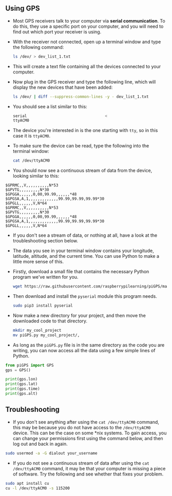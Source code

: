 ## Using GPS

- Most GPS receivers talk to your computer via **serial communication**. To do this, they use a specific port on your computer, and you will need to find out which port your receiver is using.

- With the receiver not connected, open up a terminal window and type the following command:

	```bash
	ls /dev/ > dev_list_1.txt
	```
	
- This will create a text file containing all the devices connected to your computer.

- Now plug in the GPS receiver and type the following line, which will display the new devices that have been added:

	```bash
	ls /dev/ | diff --suppress-common-lines -y - dev_list_1.txt
	```

- You should see a list similar to this:

  ```bash
  serial							      <
  ttyACM0
  ```

- The device you're interested in is the one starting with `tty`, so in this case it is `ttyACM0`.

- To make sure the device can be read, type the following into the terminal window:

	```bash
	cat /dev/ttyACM0
	```

- You should now see a continuous stream of data from the device, looking similar to this:

```
$GPRMC,,V,,,,,,,,,,N*53
$GPVTG,,,,,,,,,N*30
$GPGGA,,,,,,0,00,99.99,,,,,,*48
$GPGSA,A,1,,,,,,,,,,,,,99.99,99.99,99.99*30
$GPGLL,,,,,,V,N*64
$GPRMC,,V,,,,,,,,,,N*53
$GPVTG,,,,,,,,,N*30
$GPGGA,,,,,,0,00,99.99,,,,,,*48
$GPGSA,A,1,,,,,,,,,,,,,99.99,99.99,99.99*30
$GPGLL,,,,,,V,N*64
```
- If you don't see a stream of data, or nothing at all, have a look at the troubleshooting section below.

- The data you see in your terminal window contains your longitude, latitude, altitude, and the current time. You can use Python to make a little more sense of this.

- Firstly, download a small file that contains the necessary Python program we've written for you.

	```bash
	wget https://raw.githubusercontent.com/raspberrypilearning/piGPS/master/piGPS.py
	```

- Then download and install the `pyserial` module this program needs.

	```bash
	sudo pip3 install pyserial
	```
- Now make a new directory for your project, and then move the downloaded code to that directory.

	```bash
	mkdir my_cool_project
	mv piGPS.py my_cool_project/,
	```
	
- As long as the `piGPS.py` file is in the same directory as the code you are writing, you can now access all the data using a few simple lines of Python.

```python
from piGPS import GPS
gps = GPS()

print(gps.lon)
print(gps.lat)
print(gps.time)
print(gps.alt)
```

## Troubleshooting

- If you don't see anything after using the `cat /dev/ttyACM0` command, this may be because you do not have access to the `/dev/ttyACM0` device. This can be the case on some *nix systems. To gain access, you can change your permissions first using the command below, and then log out and back in again.

```bash
sudo usermod -a -G dialout your_username
```

- If you do not see a continuous stream of data after using the `cat /dev/ttyACM0` command, it may be that your computer is missing a piece of software. Try the following and see whether that fixes your problem.

```bash
sudo apt install cu
cu -l /dev/ttyACM0 -s 115200
```
